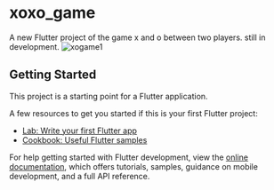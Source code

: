 # xoxo_game

A new Flutter project of the game x and o between two players.
still in development.
![xogame1](https://user-images.githubusercontent.com/83401880/231072072-83ad1b69-7f8a-4325-ae99-2b2bb77f1efa.png)

## Getting Started

This project is a starting point for a Flutter application.

A few resources to get you started if this is your first Flutter project:

- [Lab: Write your first Flutter app](https://docs.flutter.dev/get-started/codelab)
- [Cookbook: Useful Flutter samples](https://docs.flutter.dev/cookbook)

For help getting started with Flutter development, view the
[online documentation](https://docs.flutter.dev/), which offers tutorials,
samples, guidance on mobile development, and a full API reference.
